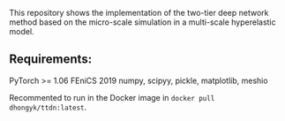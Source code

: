 This repository shows the implementation of the two-tier deep network method based on the micro-scale simulation in a multi-scale hyperelastic model. 

## Requirements:
PyTorch >= 1.06
FEniCS 2019
numpy, scipyy, pickle, matplotlib, meshio

Recommented to run in the Docker image in ```docker pull dhongyk/ttdn:latest```. 
